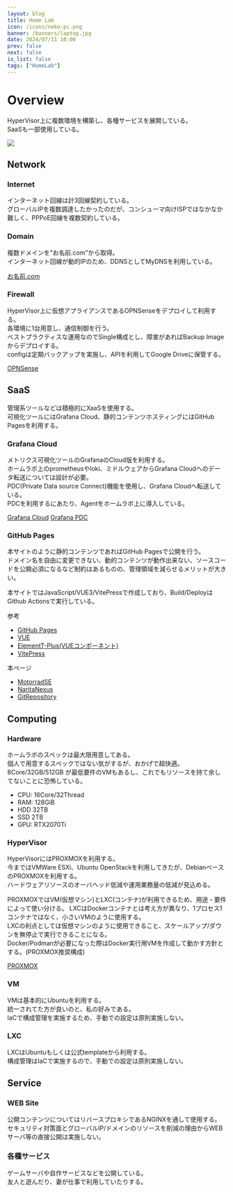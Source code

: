 ```yaml
---
layout: blog
title: Home Lab
icon: /icons/neko-pc.png
banner: /banners/laptop.jpg
date: 2024/07/11 10:00
prev: false
next: false
is_list: false
tags: ["HomeLab"]
---
```


# Overview
HyperVisor上に複数環境を構築し、各種サービスを展開している。  
SaaSも一部使用している。  

![](/diagrams/homelabo.drawio.png)


## Network
### Internet
インターネット回線は計3回線契約している。  
グローバルIPを複数調達したかったのだが、コンシューマ向けISPではなかなか難しく、PPPoE回線を複数契約している。  

### Domain
複数ドメインを"お名前.com"から取得。  
インターネット回線が動的IPのため、DDNSとしてMyDNSを利用している。  

[お名前.com](https://www.onamae.com/)

### Firewall
HyperVisor上に仮想アプライアンスであるOPNSenseをデプロイして利用する。  
各環境に1台用意し、通信制御を行う。  
ベストプラクティスな運用なのでSingle構成とし、障害があればBackup Imageからデプロイする。  
configは定期バックアップを実施し、APIを利用してGoogle Driveに保管する。

[OPNSense](https://docs.opnsense.org/)

## SaaS
管理系ツールなどは積極的にXaaSを使用する。  
可視化ツールにはGrafana Cloud、静的コンテンツホスティングにはGitHub Pagesを利用する。 

### Grafana Cloud
メトリクス可視化ツールのGrafanaのCloud版を利用する。  
ホームラボ上のprometheusやloki、ミドルウェアからGrafana Cloudへのデータ転送については設計が必要。  
PDC(Private Data source Connect)機能を使用し、Grafana Cloudへ転送している。  
PDCを利用するにあたり、Agentをホームラボ上に導入している。  

[Grafana Cloud](https://grafana.com/ja/products/cloud/)
[Grafana PDC](https://grafana.com/docs/grafana-cloud/connect-externally-hosted/private-data-source-connect/)

### GitHub Pages
本サイトのように静的コンテンツであればGitHub Pagesで公開を行う。  
ドメイン名を自由に変更できない、動的コンテンツが動作出来ない、ソースコードを公開必須になるなど制約はあるものの、管理領域を減らせるメリットが大きい。

本サイトではJavaScript/VUE3/VitePressで作成しており、Build/DeployはGithub Actionsで実行している。

参考
- [GitHub Pages](https://docs.github.com/ja/pages/getting-started-with-github-pages/what-is-github-pages)
- [VUE](https://ja.vuejs.org/)
- [ElementT-Plus(VUEコンポーネント)](https://element-plus.org/en-US/)
- [VitePress](https://vitepress.dev/)

本ページ
- [MotorradSE](https://motorradse.github.io/)
- [NaritaNexus](https://motorradse.github.io/narita-nexus/)
- [GitRepository](https://github.com/MotorradSE/MotorradSE.github.io)

## Computing
### Hardware
ホームラボのスペックは最大限用意してある。  
個人で用意するスペックではない気がするが、おかげで超快適。  
8Core/32GB/512GB が最低要件のVMもあるし、これでもリソースを持て余してないことに恐怖している。

  - CPU: 16Core/32Thread
  - RAM: 128GiB
  - HDD 32TB
  - SSD 2TB
  - GPU: RTX2070Ti

### HyperVisor
HyperVisorにはPROXMOXを利用する。  
今まではVMWare ESXi、Ubuntu OpenStackを利用してきたが、DebianベースのPROXMOXを利用する。  
ハードウェアリソースのオーバヘッド低減や運用業務量の低減が見込める。  

PROXMOXではVM(仮想マシン)とLXC(コンテナ)が利用できるため、用途・要件によって使い分ける。
LXCはDockerコンテナとは考え方が異なり、1プロセス1コンテナではなく、小さいVMのように使用する。  
LXCの利点としては仮想マシンのように使用できること、スケールアップ/ダウンを無停止で実行できることになる。  
Docker/Podmanが必要になった際はDocker実行用VMを作成して動かす方針とする。(PROXMOX推奨構成)

[PROXMOX](https://www.proxmox.com/en/)

### VM
VMは基本的にUbuntuを利用する。  
統一されてた方が良いのと、私の好みである。  
IaCで構成管理を実施するため、手動での設定は原則実施しない。

### LXC
LXCはUbuntuもしくは公式templateから利用する。  
構成管理はIaCで実施するので、手動での設定は原則実施しない。

## Service
### WEB Site
公開コンテンツについてはリバースプロキシであるNGINXを通して使用する。  
セキュリティ対策面とグローバルIP/ドメインのリソースを削減の理由からWEBサーバ等の直接公開は実施しない。  

### 各種サービス
ゲームサーバや自作サービスなどを公開している。  
友人と遊んだり、妻が仕事で利用していたりする。
